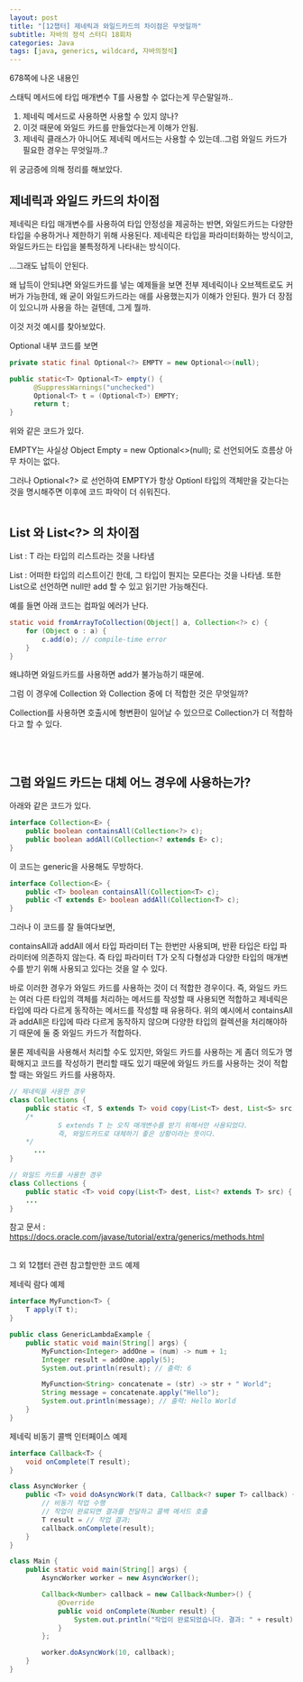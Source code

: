 ```yaml
---
layout: post
title: "[12챕터] 제네릭과 와일드카드의 차이점은 무엇일까"
subtitle: 자바의 정석 스터디 18회차
categories: Java
tags: [java, generics, wildcard, 자바의정석]
---
```


678쪽에 나온 내용인

스태틱 메서드에 타입 매개변수 T를 사용할 수 없다는게 무슨말일까.. 

1. 제네릭 메서드로 사용하면 사용할 수 있지 않나? 
2. 이것 때문에 와일드 카드를 만들었다는게 이해가 안됨.
3. 제네릭 클래스가 아니어도 제네릭 메서드는 사용할 수 있는데..그럼 와일드 카드가 필요한 경우는 무엇일까..?

위 궁금증에 의해 정리를 해보았다.
<br>

## 제네릭과 와일드 카드의 차이점

제네릭은 타입 매개변수를 사용하여 타입 안정성을 제공하는 반면, 와일드카드는 다양한 타입을 수용하거나 제한하기 위해 사용된다. 제네릭은 타입을 파라미터화하는 방식이고, 와일드카드는 타입을 불특정하게 나타내는 방식이다.

…그래도 납득이 안된다.

왜 납득이 안되냐면 와일드카드를 넣는 예제들을 보면 전부 제네릭이나 오브젝트로도 커버가 가능한데, 왜 굳이 와일드카드라는 애를 사용했는지가 이해가 안된다. 뭔가 더 장점이 있으니까 사용을 하는 걸텐데, 그게 뭘까.

이것 저것 예시를 찾아보았다.

Optional 내부 코드를 보면

```java
private static final Optional<?> EMPTY = new Optional<>(null);

public static<T> Optional<T> empty() {
      @SuppressWarnings("unchecked")
      Optional<T> t = (Optional<T>) EMPTY;
      return t;
}
```

위와 같은 코드가 있다. 

EMPTY는 사실상 Object Empty = new Optional<>(null); 로 선언되어도 흐름상 아무 차이는 없다.

그러나 Optional<?> 로 선언하여 EMPTY가 항상 Optionl 타입의 객체만을 갖는다는 것을 명시해주면 이후에 코드 파악이 더 쉬워진다.
<br> <br>

## List<T> 와 List<?> 의 차이점

List<T> : T 라는 타입의 리스트라는 것을 나타냄

List<?> : 어떠한 타입의 리스트이긴 한데, 그 타입이 뭔지는 모른다는 것을 나타냄. 또한 List<?>으로 선언하면 null만 add 할 수 있고 읽기만 가능해진다. 

예를 들면 아래 코드는 컴파일 에러가 난다. 

```java
static void fromArrayToCollection(Object[] a, Collection<?> c) {
    for (Object o : a) {
        c.add(o); // compile-time error
    }
}
```

왜냐하면 와일드카드를 사용하면 add가 불가능하기 때문에.

그럼 이 경우에 Collection<Object> 와 Collection<T> 중에 더 적합한 것은 무엇일까?

Collection<Object>를 사용하면 호출시에 형변환이 일어날 수 있으므로 Collection<T>가 더 적합하다고 할 수 있다.

<br> <br>
## 그럼 와일드 카드는 대체 어느 경우에 사용하는가?

아래와 같은 코드가 있다.

```java
interface Collection<E> {
    public boolean containsAll(Collection<?> c);
    public boolean addAll(Collection<? extends E> c);
}
```

이 코드는 generic을 사용해도 무방하다.

```java
interface Collection<E> {
    public <T> boolean containsAll(Collection<T> c);
    public <T extends E> boolean addAll(Collection<T> c);
}
```

그러나 이 코드를 잘 들여다보면,

containsAll과 addAll 에서 타입 파라미터 T는 한번만 사용되며, 반환 타입은 타입 파라미터에 의존하지 않는다. 즉 타입 파라미터 T가 오직 다형성과 다양한 타입의 매개변수를 받기 위해 사용되고 있다는 것을 알 수 있다. 

바로 이러한 경우가 와일드 카드를 사용하는 것이 더 적합한 경우이다. 즉, 와일드 카드는 여러 다른 타입의 객체를 처리하는 메서드를 작성할 때 사용되면 적합하고 제네릭은 타입에 따라 다르게 동작하는 메서드를 작성할 때 유용하다. 위의 예시에서 containsAll과 addAll은 타입에 따라 다르게 동작하지 않으며 다양한 타입의 컬렉션을 처리해야하기 때문에 둘 중 와일드 카드가 적합하다.

물론 제네릭을 사용해서 처리할 수도 있지만, 와일드 카드를 사용하는 게 좀더 의도가 명확해지고 코드를 작성하기 편리할 때도 있기 때문에 와일드 카드를 사용하는 것이 적합할 때는 와일드 카드를 사용하자. 

```java
// 제네릭을 사용한 경우
class Collections {
    public static <T, S extends T> void copy(List<T> dest, List<S> src) {
    /* 
			S extends T 는 오직 매개변수를 받기 위해서만 사용되었다. 
			즉, 와일드카드로 대체하기 좋은 상황이라는 뜻이다.
    */
	  ...
}
```

```java
// 와일드 카드를 사용한 경우
class Collections {
    public static <T> void copy(List<T> dest, List<? extends T> src) {
    ...
}
```

참고 문서 : https://docs.oracle.com/javase/tutorial/extra/generics/methods.html


<br>
그 외 12챕터 관련 참고할만한 코드 예제

제네릭 람다 예제

```java
interface MyFunction<T> {
    T apply(T t);
}

public class GenericLambdaExample {
    public static void main(String[] args) {
        MyFunction<Integer> addOne = (num) -> num + 1;
        Integer result = addOne.apply(5);
        System.out.println(result); // 출력: 6

        MyFunction<String> concatenate = (str) -> str + " World";
        String message = concatenate.apply("Hello");
        System.out.println(message); // 출력: Hello World
    }
}
```

제네릭 비동기 콜백 인터페이스 예제
```java
interface Callback<T> {
    void onComplete(T result);
}

class AsyncWorker {
    public <T> void doAsyncWork(T data, Callback<? super T> callback) {
        // 비동기 작업 수행
        // 작업이 완료되면 결과를 전달하고 콜백 메서드 호출
        T result = // 작업 결과;
        callback.onComplete(result);
    }
}

class Main {
    public static void main(String[] args) {
        AsyncWorker worker = new AsyncWorker();

        Callback<Number> callback = new Callback<Number>() {
            @Override
            public void onComplete(Number result) {
                System.out.println("작업이 완료되었습니다. 결과: " + result);
            }
        };

        worker.doAsyncWork(10, callback);
    }
}
```